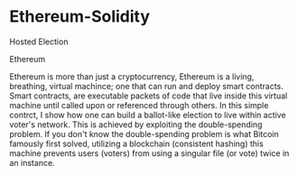# Ethereum-Solidity
Hosted Election

Ethereum

Ethereum is more than just a cryptocurrency, Ethereum is a living, breathing, virtual machince; one that can run and deploy smart contracts. Smart contracts, are executable packets of code that live inside this virtual machine until called upon or referenced through others. In this simple contrct, I show how one can build a ballot-like election to live within active voter's network. This is achieved by exploiting the double-spending problem. If you don't know the double-spending problem is what Bitcoin famously first solved, utilizing a blockchain (consistent hashing) this machine prevents users (voters) from using a singular file (or vote) twice in an instance.
